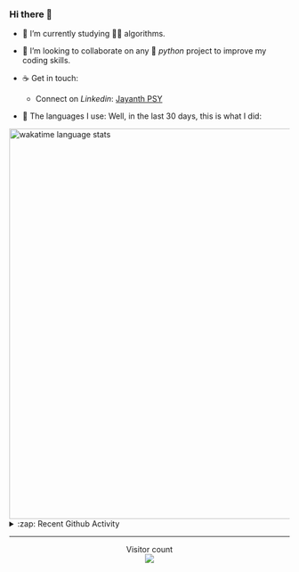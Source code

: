 ### Hi there 👋

- 🌱 I’m currently studying 🏇🏼  algorithms.

- 👯 I’m looking to collaborate on any :snake: *python* project to improve my coding skills.

- ☕ Get in touch:
  +  Connect on *Linkedin*: [Jayanth PSY](https://www.linkedin.com/in/jayanth-p-b3924812a/)

<!--- ⚡ Fun fact: *Python* is older than *C++* and *Java*. -->

- :memo: The languages I use: Well, in the last 30 days, this is what I did:

<img src="https://wakatime.com/share/@j_tesla/4d0b7d1e-6b31-4b03-accf-374d3ed5433f.png" alt="wakatime language stats" width="700"/>

<details>
  <summary>:zap: Recent Github Activity</summary>
  
<!--START_SECTION:activity-->
1. 🎉 Merged PR [#20](https://github.com/j-tesla/space-shooter/pull/20) in [j-tesla/space-shooter](https://github.com/j-tesla/space-shooter)
2. 🗣 Commented on [#20](https://github.com/j-tesla/space-shooter/issues/20) in [j-tesla/space-shooter](https://github.com/j-tesla/space-shooter)
3. 🗣 Commented on [#17](https://github.com/j-tesla/space-shooter/issues/17) in [j-tesla/space-shooter](https://github.com/j-tesla/space-shooter)
4. 🗣 Commented on [#17](https://github.com/j-tesla/space-shooter/issues/17) in [j-tesla/space-shooter](https://github.com/j-tesla/space-shooter)
5. ❌ Closed PR [#22](https://github.com/j-tesla/space-shooter/pull/22) in [j-tesla/space-shooter](https://github.com/j-tesla/space-shooter)
<!--END_SECTION:activity-->

</details>

-----

<p align="center"> 
  Visitor count<br>
  <img src="https://profile-counter.glitch.me/j-tesla/count.svg" />
</p>












<!--
**j-tesla/j-tesla** is a ✨ _special_ ✨ repository because its `README.md` (this file) appears on your GitHub profile.

Here are some ideas to get you started:

- 🔭 I’m currently working on ...
- 🌱 I’m currently learning ...
- 👯 I’m looking to collaborate on ...
- 🤔 I’m looking for help with ...
- 💬 Ask me about ...
- 📫 How to reach me: ...
- 😄 Pronouns: ...
- ⚡ Fun fact: ...
-->

